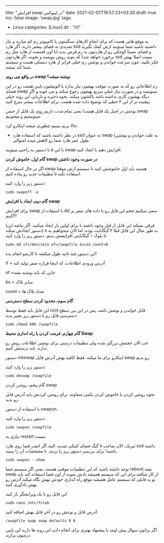  ---
title: "افزایش swap در لینوکس"
date: 2021-02-07T19:57:23+03:30
draft: true
toc: false
image: 'swap.jpg'
tags:
  - Linux
categories: [Linux]
dir : "rtl"
---

یه موقع هایی هست که برای انجام کارهای سنگینتون با کامپیوتر رم کم میارید و نیاز شدیدی به فضای بیشتر
دارید، اگر هارد ssd داشتیه باشید شما میتونید ازش کمک بگیرید و فضای نسبتا کوچکی رو از هاردتون به رم قرض بدید (با اون قسمت از هارد مثل رم برخورد خواهد شد) که بتونه روش بنویسه و بخونه، اگر هاردتون ssd نیست اصلا بهش فکر نکنید، چون سرعت خواندن و نوشتن رم خیلی فراتر از هارد دیسکی هست و سیستم شما کند میشه.

**در واقع چی روی swap نوشته میشه؟**

رم اطلاعاتی رو که به صورت موقت بهشون نیاز نداره یا الویتشون پایین هست رو در این فضای swap مینویسه و در صورت نیاز خیلی سریع بهشون رجوع میکنه و می خونه و اگر دیگه بهشون کاری نداشته باشه پاکشون میکنه، نحوه ذخیره و بازیابی این روند خیلی پیچیده تر از این ۳ خطی که توضیح داده شده هست، برای اطلاعات بیشتر سرچ کنید.

نوعش در اصل یک فایل هست! یعنی تمام مدت داریم روی یک فایل از جنس swap مینویسیم و میخونیم.

حالا بریم ببینیم چطوری میشه اینکارو کرد.

* در نظر داشته باشید که استفاده هارد ssd به عنوان swap (به علت خواندن و نوشتن متوالی) طول عمر هارد شما رو کاهش میده.

با این ۵ تا دستور به راحتی میتونید swap افزایش دهید یا ایجاد کنید.

**گام اول، خاموش کردن swap در صورت وجود داشتن**

اگر در حال استفاده از swap هستید باید اول خاموشش کنید تا سیستم ازش موقتا استفاده نکنه تا تنظیمات جدید رو پیاده کنیم.

دستور زیر را وارد کنید:

```
sudo swapoff -a
```

**گام دوم، ایجاد یا افزایش swap**

برای افزایش swap با استفاده از dd سعی میکنیم حجم این فایل رو با داده های صفر پر کنیم!!!

(فرقی نمیکند این فایل از قبل وجود داشته یا برای اولین بار ایجاد میکنید، اگر نباشه این دستور ایجادش میکند)
به طور مثال این فایل قبلا ۴ گیگابایت بوده، اما الان میخواهیم به ۸ تا بلوک ۱ گیگابایتی افزایشش بدیم.
دستور زیر را وارد کنید:
```
sudo dd if=/dev/zero of=/swapfile bs=1G count=8
```
این دستور چند ثانیه طول میکشه تا کارشو انجام بده!

if = آدرس ورودی اطلاعات، که اینجا قراره صفر تولید کنه

of =جایی که باید نوشته بشه

bs = سایز بلاک

count = تعداد بلاک ها



**گام سوم، محدود کردن سطح دسترسی**

این فایل باید فقط توسط root قابل خواندن و نوشتن باشد، پس در این بین سطح دسترسی فایل رو با دستور زیر تغییر بدید:
```
sudo chmod 600 /swapfile
```


**گام چهارم، فرمت کردن یا راه اندازی محیط Swap**

خب الان حجمش بزرگتر شده ولی تنظیمات درستی برای نوشتن اطلاعات روش رو نداره، باید درستش کنیم.

دستور mkswap اینکارو برای ما میکنه، فقط کافیه بهش آدرس فایل swap رو بدیم.

دستور زیر را وارد کنید:
```
sudo mkswap /swapfile
```

گام پنجم، روشن کردن swap

نحوه روشن کردن با خاموش کردن یکمی متفاوته، برای روشن کردنش باید آدرس فایل رو بدید.

با استفاده از دستور swapon.

دستور زیر را وارد کنید:
```
sudo swapon /swapfile
```
نیازی به restart نیست.


تبریک، الان صاحب ۸ گیگ فضای کمکی شدید، البته اگر انقدر فضا روی هارد ssd داشته باشید!
برای بررسی دستور زیر را بزنید، تا مشخصات آن را ببینید.
```
sudo swapon --show
```


توجه داشته باشید که این تنظیمات موقتی هستند، یعنی اگر سیستم شما reboot بشه swap از کار میافته،‌برای این که سیستم همیشه یادش بمونه از اون فضا استفاده کنه باید تو یه فایلی که سیستم عامل همیشه موقع راه اندازی خودش بهش نگاه میکنه آدرس رو بهش یادآوری کنید.

این فایل رو با یک ویرایشگر باز کنید
```
sudo nano /etc/fstab
```
آدرس فایل و نوعش رو در آخر فایل بهش اضافه کنید:

```
/swapfile swap swap defaults 0 0
```


اگر براتون سوال پیش اومد یا پیشنهاد بهتری برای انجام دادن این روند ها دارید این پایین درمیون بزارید.
